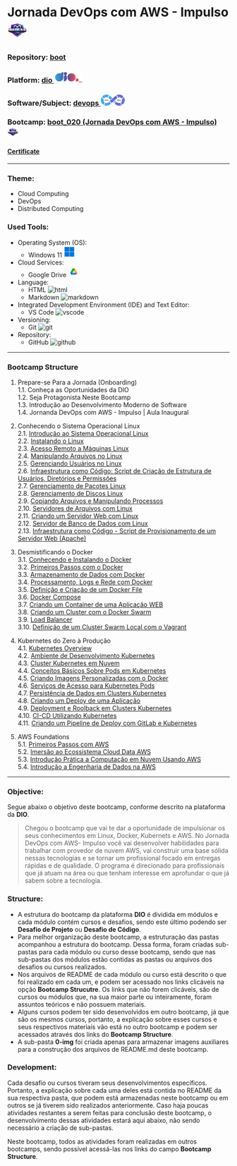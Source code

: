 # Jornada DevOps com AWS - Impulso   <img src="./0-aux/logo_boot.webp" alt="boot_020" width="auto" height="45">

### Repository: [boot](../../../)   
### Platform: <a href="../../">dio   <img src="https://github.com/PedroHeeger/main/blob/main/0-aux/logos/plataforma/dio.jpeg" alt="dio" width="auto" height="25"></a>   
### Software/Subject: <a href="../">devops   <img src="https://github.com/PedroHeeger/main/blob/main/0-aux/logos/content/devops.png" alt="devops" width="auto" height="25"></a>
### Bootcamp: <a href="./">boot_020 (Jornada DevOps com AWS - Impulso)   <img src="./0-aux/logo_boot.webp" alt="boot_020" width="auto" height="25"></a>

#### <a href="https://github.com/PedroHeeger/main/blob/main/cert_ti/03-conclu/development/devops/(24-02-28)_Cert_Jornada_DevOps...AWS-Impulso_PH_DIO.pdf">Certificate</a>

---

### Theme:
- Cloud Computing
- DevOps
- Distributed Computing

### Used Tools:
- Operating System (OS): 
  - Windows 11 <img src="https://github.com/PedroHeeger/main/blob/main/0-aux/logos/software/windows11.png" alt="windows11" width="auto" height="25">
- Cloud Services:
  - Google Drive <img src="https://github.com/PedroHeeger/main/blob/main/0-aux/logos/software/google_drive.png" alt="google_drive" width="auto" height="25">
- Language:
  - HTML   <img src="https://cdn.jsdelivr.net/gh/devicons/devicon/icons/html5/html5-original.svg" alt="html" width="auto" height="25">
  - Markdown   <img src="https://cdn.jsdelivr.net/gh/devicons/devicon/icons/markdown/markdown-original.svg" alt="markdown" width="auto" height="25">
- Integrated Development Environment (IDE) and Text Editor:
  - VS Code   <img src="https://cdn.jsdelivr.net/gh/devicons/devicon/icons/vscode/vscode-original.svg" alt="vscode" width="auto" height="25">
- Versioning: 
  - Git   <img src="https://cdn.jsdelivr.net/gh/devicons/devicon/icons/git/git-original.svg" alt="git" width="auto" height="25">
- Repository:
  - GitHub   <img src="https://cdn.jsdelivr.net/gh/devicons/devicon/icons/github/github-original.svg" alt="github" width="auto" height="25">

---

### Bootcamp Structure
1. Prepare-se Para a Jornada (Onboarding)  
  1.1. Conheça as Oportunidades da DIO   
  1.2. Seja Protagonista Neste Bootcamp   
  1.3. Introdução ao Desenvolvimento Moderno de Software   
  1.4. Jornanda DevOps com AWS - Impulso | Aula Inaugural   

2. Conhecendo o Sistema Operacional Linux   
  2.1. [Introdução ao Sistema Operacional Linux](https://github.com/PedroHeeger/boot/tree/main/dio/linux/boot_003/02-linux#item2.1)   
  2.2. [Instalando o Linux](https://github.com/PedroHeeger/boot/tree/main/dio/linux/boot_003/02-linux#item2.2)   
  2.3. [Acesso Remoto a Máquinas Linux](https://github.com/PedroHeeger/boot/tree/main/dio/linux/boot_003/02-linux#item2.3)   
  2.4. [Manipulando Arquivos no Linux](https://github.com/PedroHeeger/boot/tree/main/dio/linux/boot_003/02-linux#item2.4)   
  2.5. [Gerenciando Usuários no Linux](https://github.com/PedroHeeger/boot/tree/main/dio/linux/boot_003/02-linux#item2.5)   
  2.6. [Infraestrutura como Código: Script de Criação de Estrutura de Usuários, Diretórios e Permissões](https://github.com/PedroHeeger/boot/tree/main/dio/linux/boot_003/02-linux#item2.9)   
  2.7. [Gerenciamento de Pacotes Linux](https://github.com/PedroHeeger/boot/tree/main/dio/linux/boot_003/02-linux#item2.6)   
  2.8. [Gerenciamento de Discos Linux](https://github.com/PedroHeeger/boot/tree/main/dio/linux/boot_003/02-linux#item2.7)   
  2.9. [Copiando Arquivos e Manipulando Processos](https://github.com/PedroHeeger/boot/tree/main/dio/linux/boot_003/02-linux#item2.8)   
  2.10. [Servidores de Arquivos com Linux](https://github.com/PedroHeeger/boot/tree/main/dio/linux/boot_003/03-servidor_linux#item3.1)   
  2.11. [Criando um Servidor Web com Linux](https://github.com/PedroHeeger/boot/tree/main/dio/linux/boot_003/03-servidor_linux#item3.2)   
  2.12. [Servidor de Banco de Dados com Linux](https://github.com/PedroHeeger/boot/tree/main/dio/linux/boot_003/03-servidor_linux#item3.3)   
  2.13. [Infraestrutura como Código - Script de Provisionamento de um Servidor Web (Apache)](https://github.com/PedroHeeger/boot/tree/main/dio/linux/boot_003/03-servidor_linux#item3.4)   

3. Desmistificando o Docker   
  3.1. [Conhecendo e Instalando o Docker](https://github.com/PedroHeeger/boot/tree/main/dio/docker/boot_006/01-introducao_docker#item1.1)   
  3.2. [Primeiros Passos com o Docker](https://github.com/PedroHeeger/boot/tree/main/dio/docker/boot_006/01-introducao_docker#item1.2)   
  3.3. [Armazenamento de Dados com Docker](https://github.com/PedroHeeger/boot/tree/main/dio/docker/boot_006/01-introducao_docker#item1.3)   
  3.4. [Processamento, Logs e Rede com Docker](https://github.com/PedroHeeger/boot/tree/main/dio/docker/boot_006/01-introducao_docker#item1.4)   
  3.5. [Definição e Criação de um Docker File](https://github.com/PedroHeeger/boot/tree/main/dio/docker/boot_006/02-dockerfile_compose#item2.1)   
  3.6. [Docker Compose](https://github.com/PedroHeeger/boot/tree/main/dio/docker/boot_006/02-dockerfile_compose#item2.2)   
  3.7. [Criando um Container de uma Aplicação WEB](https://github.com/PedroHeeger/boot/tree/main/dio/docker/boot_006/02-dockerfile_compose#item2.3)   
  3.8. [Criando um Cluster com o Docker Swarm](https://github.com/PedroHeeger/boot/tree/main/dio/docker/boot_006/03-docker_swarm#item3.1)   
  3.9. [Load Balancer](https://github.com/PedroHeeger/boot/tree/main/dio/docker/boot_006/03-docker_swarm#item3.2)   
  3.10. [Definição de um Cluster Swarm Local com o Vagrant](https://github.com/PedroHeeger/boot/tree/main/dio/docker/boot_006/03-docker_swarm#item3.3)   

4. Kubernetes do Zero à Produção   
  4.1. [Kubernetes Overview](https://github.com/PedroHeeger/boot/tree/main/dio/kubernetes/boot_015/01-introducao_kubernetes#item1.1)   
  4.2. [Ambiente de Desenvolvimento Kubernetes](https://github.com/PedroHeeger/boot/tree/main/dio/kubernetes/boot_015/01-introducao_kubernetes#item1.2)   
  4.3. [Cluster Kubernetes em Nuvem](https://github.com/PedroHeeger/boot/tree/main/dio/kubernetes/boot_015/01-introducao_kubernetes#item1.3)   
  4.4. [Conceitos Básicos Sobre Pods em Kubernetes](https://github.com/PedroHeeger/boot/tree/main/dio/kubernetes/boot_015/02-primeiros_passos#item2.1)   
  4.5. [Criando Imagens Personalizadas com o Docker](https://github.com/PedroHeeger/boot/tree/main/dio/kubernetes/boot_015/02-primeiros_passos#item2.2)   
  4.6. [Serviços de Acesso para Kubernetes Pods](https://github.com/PedroHeeger/boot/tree/main/dio/kubernetes/boot_015/03-expondo_conectando#item3.1)   
  4.7. [Persistência de Dados em Clusters Kubernetes](https://github.com/PedroHeeger/boot/tree/main/dio/kubernetes/boot_015/03-expondo_conectando#item3.2)   
  4.8. [Criando um Deploy de uma Aplicação](https://github.com/PedroHeeger/boot/tree/main/dio/kubernetes/boot_015/03-expondo_conectando#item3.3)   
  4.9. [Deployment e Roolback em Clusters Kubernetes](https://github.com/PedroHeeger/boot/tree/main/dio/kubernetes/boot_015/04-automatizando#item4.1)   
  4.10. [CI-CD Utilizando Kubernetes](https://github.com/PedroHeeger/boot/tree/main/dio/kubernetes/boot_015/04-automatizando#item4.2)   
  4.11. [Criando um Pipeline de Deploy com GitLab e Kubernetes](https://github.com/PedroHeeger/boot/tree/main/dio/kubernetes/boot_015/04-automatizando#item4.3)   

5. AWS Foundations   
  5.1. [Primeiros Passos com AWS](https://github.com/PedroHeeger/boot/tree/main/dio/aws/boot_011/03-aws_foundation#item3.1)   
  5.2. [Imersão ao Ecossistema Cloud Data AWS](https://github.com/PedroHeeger/boot/tree/main/dio/aws/boot_011/03-aws_foundation#item3.10)   
  5.3. [Introdução Prática a Computação em Nuvem Usando AWS](https://github.com/PedroHeeger/boot/tree/main/dio/aws/boot_011/03-aws_foundation#item3.6)   
  5.4. [Introdução a Engenharia de Dados na AWS]()   

---

### Objective:
Segue abaixo o objetivo deste bootcamp, conforme descrito na plataforma da **DIO**.
  
>Chegou o bootcamp que vai te dar a oportunidade de impulsionar os seus conhecimentos em Linux, Docker, Kubernets e AWS. No Jornada DevOps com AWS- Impulso você vai desenvolver habilidades para trabalhar com provedor de nuvem AWS, vai construir uma base sólida nessas tecnologias e se tornar um profissional focado em entregas rápidas e de qualidade. O programa é direcionado para profissionais que já atuam na área ou que tenham interesse em aprofundar o que já sabem sobre a tecnologia.

### Structure:
- A estrutura do bootcamp da plataforma **DIO** é dividida em módulos e cada módulo contém cursos e desafios, sendo este último podendo ser **Desafio de Projeto** ou **Desafio de Código**. 
- Para melhor organização deste bootcamp, a estruturação das pastas acompanhou a estrutura do bootcamp. Dessa forma, foram criadas sub-pastas para cada módulo ou curso desse bootcamp, sendo que nas sub-pastas dos módulos estão contidas as pastas ou arquivos dos desafios ou cursos realizados.
- Nos arquivos de README de cada módulo ou curso está descrito o que foi realizado em cada um, e podem ser acessado nos links clicáveis na opção **Bootcamp Strucutre**. Os links que não forem clicáveis, são de cursos ou módulos que, na sua maior parte ou inteiramente, foram assuntos teóricos e não possuem materiais.
- Alguns cursos podem ter sido desenvolvidos em outro bootcamp, já que são os mesmos cursos, portanto, a explicação sobre esses cursos e seus respectivos materiais vão está no outro bootcamp e podem ser acessados através dos links do **Bootcamp Structure**.
- A sub-pasta **0-img** foi criada apenas para armazenar imagens auxiliares para a construção dos arquivos de README.md deste bootcamp.

### Development:
Cada desafio ou cursos tiveram seus desenvolvimentos específicos. Portanto, a explicação sobre cada uma deles está contida no README da sua respectiva pasta, que podem está armazenadas neste bootcamp ou em outros se já tiverem sido realizados anteriormente. Caso haja poucas atividades restantes a serem feitas para conclusão deste bootcamp, o desenvolvimento dessas atividades estará aqui abaixo, não sendo necessário a criação de sub-pastas.

Neste bootcamp, todos as atividades foram realizadas em outros bootcamps, sendo possível acessá-las nos links do campo **Bootcamp Structure**. 